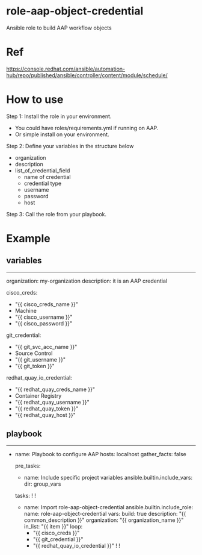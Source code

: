 # role-aap-object-credential
Ansible role to build AAP workflow objects

# Ref
https://console.redhat.com/ansible/automation-hub/repo/published/ansible/controller/content/module/schedule/

# How to use

Step 1: Install the role in your environment.
   - You could have roles/requirements.yml if running on AAP.
   - Or simple install on your environment.

Step 2: Define your variables in the structure below

- organization
- description
- list_of_credential_field
    - name of credential
    - credential type
    - username
    - password
    - host

Step 3: Call the role from your playbook.

# Example
## variables
---
organization: my-organization
description: it is an AAP credential


cisco_creds: 
  - "{{ cisco_creds_name }}"
  - Machine
  - "{{ cisco_username }}"
  - "{{ cisco_password }}"
 
git_credential: 
  - "{{ git_svc_acc_name }}"
  - Source Control
  - "{{ git_username }}"
  - "{{ git_token }}"

redhat_quay_io_credential:
  - "{{ redhat_quay_creds_name }}"
  - Container Registry
  - "{{ redhat_quay_username }}"
  - "{{ redhat_quay_token }}"
  - "{{ redhat_quay_host }}"

## playbook

---
- name: Playbook to configure AAP
  hosts: localhost
  gather_facts: false
 
  pre_tasks:
    - name: Include specific project variables
      ansible.builtin.include_vars:
        dir: group_vars

  tasks:
    !
    !
    - name: Import role-aap-object-credential
      ansible.builtin.include_role:
        name: role-aap-object-credential
      vars:
        build: true
        description: "{{ common_description }}"
        organization: "{{ organization_name }}"
        in_list: "{{ item }}"
      loop:
        - "{{ cisco_creds }}"
        - "{{ git_credential }}"
        - "{{ redhat_quay_io_credential }}"
    !
    !
